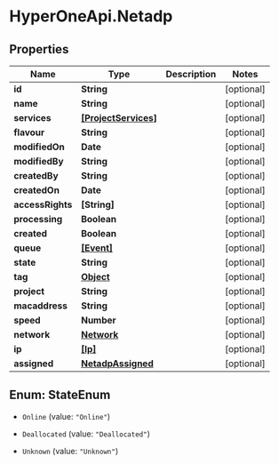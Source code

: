 # HyperOneApi.Netadp

## Properties
Name | Type | Description | Notes
------------ | ------------- | ------------- | -------------
**id** | **String** |  | [optional] 
**name** | **String** |  | [optional] 
**services** | [**[ProjectServices]**](ProjectServices.md) |  | [optional] 
**flavour** | **String** |  | [optional] 
**modifiedOn** | **Date** |  | [optional] 
**modifiedBy** | **String** |  | [optional] 
**createdBy** | **String** |  | [optional] 
**createdOn** | **Date** |  | [optional] 
**accessRights** | **[String]** |  | [optional] 
**processing** | **Boolean** |  | [optional] 
**created** | **Boolean** |  | [optional] 
**queue** | [**[Event]**](Event.md) |  | [optional] 
**state** | **String** |  | [optional] 
**tag** | [**Object**](.md) |  | [optional] 
**project** | **String** |  | [optional] 
**macaddress** | **String** |  | [optional] 
**speed** | **Number** |  | [optional] 
**network** | [**Network**](Network.md) |  | [optional] 
**ip** | [**[Ip]**](Ip.md) |  | [optional] 
**assigned** | [**NetadpAssigned**](NetadpAssigned.md) |  | [optional] 


<a name="StateEnum"></a>
## Enum: StateEnum


* `Online` (value: `"Online"`)

* `Deallocated` (value: `"Deallocated"`)

* `Unknown` (value: `"Unknown"`)




